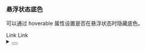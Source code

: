 ### 悬浮状态底色

可以通过 hoverable 属性设置是否在悬浮状态时隐藏底色。

<div class="cell-demo vp-raw">
  <yc-space>
    <yc-link href="link" :hoverable="false">Link</yc-link>
    <yc-link href="link" status="danger" :hoverable="false">Link</yc-link>
  </yc-space>
</div>

<details>
<summary>
 <button class="code-btn"  >
    <icon-code />
 </button>
</summary>

```vue
<template>
  <yc-space>
    <yc-link
      href="link"
      :hoverable="false"
      >Link</yc-link
    >
    <yc-link
      href="link"
      status="danger"
      :hoverable="false"
      >Link</yc-link
    >
  </yc-space>
</template>
```

</details>
